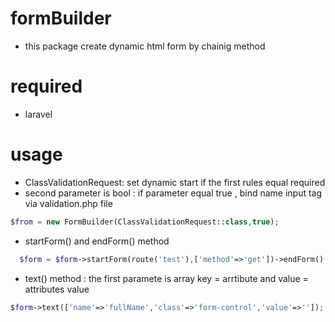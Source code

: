 # formBuilder 
- this package create dynamic html form by chainig method 

# required
- laravel

# usage

 - ClassValidationRequest: set dynamic start if the first rules equal required
 - second parameter is bool :  if parameter equal true  , bind name input tag via validation.php file
 ```php
 $from = new FormBuilder(ClassValidationRequest::class,true);
 ````
 - startForm() and endForm() method
```php
  $form = $form->startForm(route('test'),['method'=>'get'])->endForm()
 ```
- text() method : the first paramete is array  key = arrtibute and value = attributes value
```php
$form->text(['name'=>'fullName','class'=>'form-control','value'=>'']);
```

